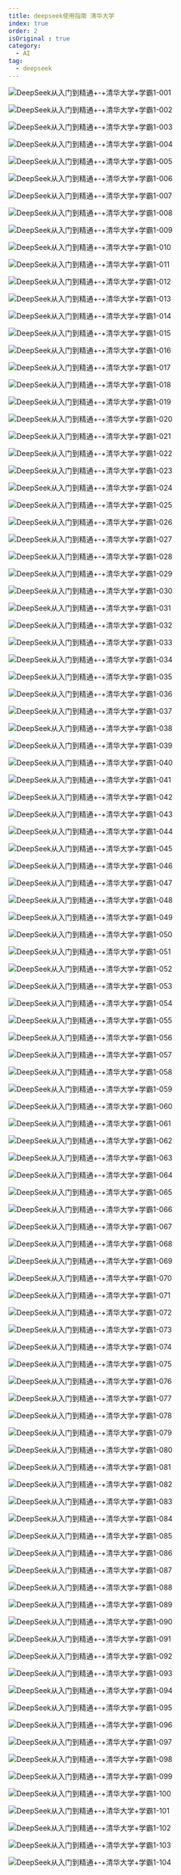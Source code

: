 ```yaml
---
title: deepseek使用指南 清华大学
index: true
order: 2
isOriginal : true
category:
  - AI
tag:
  - deepseek
---
```

​![DeepSeek从入门到精通+-+清华大学+学霸1-001](assets/DeepSeek从入门到精通+-+清华大学+学霸1-001-20250302134940-1fk0ihc.png)​

​![DeepSeek从入门到精通+-+清华大学+学霸1-002](assets/DeepSeek从入门到精通+-+清华大学+学霸1-002-20250302134941-ukcv2xt.png)​

​![DeepSeek从入门到精通+-+清华大学+学霸1-003](assets/DeepSeek从入门到精通+-+清华大学+学霸1-003-20250302134941-gxj0p07.png)​

​![DeepSeek从入门到精通+-+清华大学+学霸1-004](assets/DeepSeek从入门到精通+-+清华大学+学霸1-004-20250302134941-hgsn9bn.png)​

​![DeepSeek从入门到精通+-+清华大学+学霸1-005](assets/DeepSeek从入门到精通+-+清华大学+学霸1-005-20250302134941-7jedg0b.png)​

​![DeepSeek从入门到精通+-+清华大学+学霸1-006](assets/DeepSeek从入门到精通+-+清华大学+学霸1-006-20250302134941-9x2zolv.png)​

​![DeepSeek从入门到精通+-+清华大学+学霸1-007](assets/DeepSeek从入门到精通+-+清华大学+学霸1-007-20250302134941-addbj71.png)​

​![DeepSeek从入门到精通+-+清华大学+学霸1-008](assets/DeepSeek从入门到精通+-+清华大学+学霸1-008-20250302134941-0x8wdm4.png)​

​![DeepSeek从入门到精通+-+清华大学+学霸1-009](assets/DeepSeek从入门到精通+-+清华大学+学霸1-009-20250302134941-orslvw2.png)​

​![DeepSeek从入门到精通+-+清华大学+学霸1-010](assets/DeepSeek从入门到精通+-+清华大学+学霸1-010-20250302134941-l7sl5zn.png)​

​![DeepSeek从入门到精通+-+清华大学+学霸1-011](assets/DeepSeek从入门到精通+-+清华大学+学霸1-011-20250302134941-0zbq149.png)​

​![DeepSeek从入门到精通+-+清华大学+学霸1-012](assets/DeepSeek从入门到精通+-+清华大学+学霸1-012-20250302134941-22xjv9x.png)​

​![DeepSeek从入门到精通+-+清华大学+学霸1-013](assets/DeepSeek从入门到精通+-+清华大学+学霸1-013-20250302134941-9zennys.png)​

​![DeepSeek从入门到精通+-+清华大学+学霸1-014](assets/DeepSeek从入门到精通+-+清华大学+学霸1-014-20250302134941-4m7mtwy.png)​

​![DeepSeek从入门到精通+-+清华大学+学霸1-015](assets/DeepSeek从入门到精通+-+清华大学+学霸1-015-20250302134941-ql4rizg.png)​

​![DeepSeek从入门到精通+-+清华大学+学霸1-016](assets/DeepSeek从入门到精通+-+清华大学+学霸1-016-20250302134941-r8wbmg9.png)​

​![DeepSeek从入门到精通+-+清华大学+学霸1-017](assets/DeepSeek从入门到精通+-+清华大学+学霸1-017-20250302134941-x5khiqy.png)​

​![DeepSeek从入门到精通+-+清华大学+学霸1-018](assets/DeepSeek从入门到精通+-+清华大学+学霸1-018-20250302134941-oui19mb.png)​

​![DeepSeek从入门到精通+-+清华大学+学霸1-019](assets/DeepSeek从入门到精通+-+清华大学+学霸1-019-20250302134941-vx65wl7.png)​

​![DeepSeek从入门到精通+-+清华大学+学霸1-020](assets/DeepSeek从入门到精通+-+清华大学+学霸1-020-20250302134941-iplxdfz.png)​

​![DeepSeek从入门到精通+-+清华大学+学霸1-021](assets/DeepSeek从入门到精通+-+清华大学+学霸1-021-20250302134941-384xq2m.png)​

​![DeepSeek从入门到精通+-+清华大学+学霸1-022](assets/DeepSeek从入门到精通+-+清华大学+学霸1-022-20250302134941-0p5b8jm.png)​

​![DeepSeek从入门到精通+-+清华大学+学霸1-023](assets/DeepSeek从入门到精通+-+清华大学+学霸1-023-20250302134941-ocy0wlr.png)​

​![DeepSeek从入门到精通+-+清华大学+学霸1-024](assets/DeepSeek从入门到精通+-+清华大学+学霸1-024-20250302134941-kojqtsf.png)​

​![DeepSeek从入门到精通+-+清华大学+学霸1-025](assets/DeepSeek从入门到精通+-+清华大学+学霸1-025-20250302134941-cqrfto9.png)​

​![DeepSeek从入门到精通+-+清华大学+学霸1-026](assets/DeepSeek从入门到精通+-+清华大学+学霸1-026-20250302134941-r17vpd9.png)​

​![DeepSeek从入门到精通+-+清华大学+学霸1-027](assets/DeepSeek从入门到精通+-+清华大学+学霸1-027-20250302134941-eo2vuvk.png)​

​![DeepSeek从入门到精通+-+清华大学+学霸1-028](assets/DeepSeek从入门到精通+-+清华大学+学霸1-028-20250302134941-3n23m33.png)​

​![DeepSeek从入门到精通+-+清华大学+学霸1-029](assets/DeepSeek从入门到精通+-+清华大学+学霸1-029-20250302134941-d2ar3vw.png)​

​![DeepSeek从入门到精通+-+清华大学+学霸1-030](assets/DeepSeek从入门到精通+-+清华大学+学霸1-030-20250302134941-sbpuqks.png)​

​![DeepSeek从入门到精通+-+清华大学+学霸1-031](assets/DeepSeek从入门到精通+-+清华大学+学霸1-031-20250302134941-tdnd9on.png)​

​![DeepSeek从入门到精通+-+清华大学+学霸1-032](assets/DeepSeek从入门到精通+-+清华大学+学霸1-032-20250302134941-sj3tuna.png)​

​![DeepSeek从入门到精通+-+清华大学+学霸1-033](assets/DeepSeek从入门到精通+-+清华大学+学霸1-033-20250302134941-nwvii4u.png)​

​![DeepSeek从入门到精通+-+清华大学+学霸1-034](assets/DeepSeek从入门到精通+-+清华大学+学霸1-034-20250302134941-setljke.png)​

​![DeepSeek从入门到精通+-+清华大学+学霸1-035](assets/DeepSeek从入门到精通+-+清华大学+学霸1-035-20250302134940-sw3vt5z.png)​

​![DeepSeek从入门到精通+-+清华大学+学霸1-036](assets/DeepSeek从入门到精通+-+清华大学+学霸1-036-20250302134940-49gje6w.png)​

​![DeepSeek从入门到精通+-+清华大学+学霸1-037](assets/DeepSeek从入门到精通+-+清华大学+学霸1-037-20250302134940-dvfg3tk.png)​

​![DeepSeek从入门到精通+-+清华大学+学霸1-038](assets/DeepSeek从入门到精通+-+清华大学+学霸1-038-20250302134940-avr7rd2.png)​

​![DeepSeek从入门到精通+-+清华大学+学霸1-039](assets/DeepSeek从入门到精通+-+清华大学+学霸1-039-20250302134940-jo0fbxn.png)​

​![DeepSeek从入门到精通+-+清华大学+学霸1-040](assets/DeepSeek从入门到精通+-+清华大学+学霸1-040-20250302134940-uybgw5x.png)​

​![DeepSeek从入门到精通+-+清华大学+学霸1-041](assets/DeepSeek从入门到精通+-+清华大学+学霸1-041-20250302134940-gh5dcow.png)​

​![DeepSeek从入门到精通+-+清华大学+学霸1-042](assets/DeepSeek从入门到精通+-+清华大学+学霸1-042-20250302134940-prl3255.png)​

​![DeepSeek从入门到精通+-+清华大学+学霸1-043](assets/DeepSeek从入门到精通+-+清华大学+学霸1-043-20250302134940-ia0e0t1.png)​

​![DeepSeek从入门到精通+-+清华大学+学霸1-044](assets/DeepSeek从入门到精通+-+清华大学+学霸1-044-20250302134940-dz84so7.png)​

​![DeepSeek从入门到精通+-+清华大学+学霸1-045](assets/DeepSeek从入门到精通+-+清华大学+学霸1-045-20250302134940-y4sob74.png)​

​![DeepSeek从入门到精通+-+清华大学+学霸1-046](assets/DeepSeek从入门到精通+-+清华大学+学霸1-046-20250302134940-s5hwmrm.png)​

​![DeepSeek从入门到精通+-+清华大学+学霸1-047](assets/DeepSeek从入门到精通+-+清华大学+学霸1-047-20250302134940-kfpotfl.png)​

​![DeepSeek从入门到精通+-+清华大学+学霸1-048](assets/DeepSeek从入门到精通+-+清华大学+学霸1-048-20250302134940-mtfnc2h.png)​

​![DeepSeek从入门到精通+-+清华大学+学霸1-049](assets/DeepSeek从入门到精通+-+清华大学+学霸1-049-20250302134940-ulh4uhr.png)​

​![DeepSeek从入门到精通+-+清华大学+学霸1-050](assets/DeepSeek从入门到精通+-+清华大学+学霸1-050-20250302134940-8owcswc.png)​

​![DeepSeek从入门到精通+-+清华大学+学霸1-051](assets/DeepSeek从入门到精通+-+清华大学+学霸1-051-20250302134940-akyhtrm.png)​

​![DeepSeek从入门到精通+-+清华大学+学霸1-052](assets/DeepSeek从入门到精通+-+清华大学+学霸1-052-20250302134940-3okju02.png)​

​![DeepSeek从入门到精通+-+清华大学+学霸1-053](assets/DeepSeek从入门到精通+-+清华大学+学霸1-053-20250302134940-kdvm3so.png)​

​![DeepSeek从入门到精通+-+清华大学+学霸1-054](assets/DeepSeek从入门到精通+-+清华大学+学霸1-054-20250302134940-im4jxfe.png)​

​![DeepSeek从入门到精通+-+清华大学+学霸1-055](assets/DeepSeek从入门到精通+-+清华大学+学霸1-055-20250302134940-oo3vcz3.png)​

​![DeepSeek从入门到精通+-+清华大学+学霸1-056](assets/DeepSeek从入门到精通+-+清华大学+学霸1-056-20250302134940-orf9p0l.png)​

​![DeepSeek从入门到精通+-+清华大学+学霸1-057](assets/DeepSeek从入门到精通+-+清华大学+学霸1-057-20250302134940-dl4t0c8.png)​

​![DeepSeek从入门到精通+-+清华大学+学霸1-058](assets/DeepSeek从入门到精通+-+清华大学+学霸1-058-20250302134940-fg4np4t.png)​

​![DeepSeek从入门到精通+-+清华大学+学霸1-059](assets/DeepSeek从入门到精通+-+清华大学+学霸1-059-20250302134940-ks0cdu9.png)​

​![DeepSeek从入门到精通+-+清华大学+学霸1-060](assets/DeepSeek从入门到精通+-+清华大学+学霸1-060-20250302134940-bmz2wmf.png)​

​![DeepSeek从入门到精通+-+清华大学+学霸1-061](assets/DeepSeek从入门到精通+-+清华大学+学霸1-061-20250302134940-xwxa8v1.png)​

​![DeepSeek从入门到精通+-+清华大学+学霸1-062](assets/DeepSeek从入门到精通+-+清华大学+学霸1-062-20250302134940-hjejsd3.png)​

​![DeepSeek从入门到精通+-+清华大学+学霸1-063](assets/DeepSeek从入门到精通+-+清华大学+学霸1-063-20250302134940-ns7yyu9.png)​

​![DeepSeek从入门到精通+-+清华大学+学霸1-064](assets/DeepSeek从入门到精通+-+清华大学+学霸1-064-20250302134940-ecq9agq.png)​

​![DeepSeek从入门到精通+-+清华大学+学霸1-065](assets/DeepSeek从入门到精通+-+清华大学+学霸1-065-20250302134940-xwj6rgs.png)​

​![DeepSeek从入门到精通+-+清华大学+学霸1-066](assets/DeepSeek从入门到精通+-+清华大学+学霸1-066-20250302134940-lcwbl6w.png)​

​![DeepSeek从入门到精通+-+清华大学+学霸1-067](assets/DeepSeek从入门到精通+-+清华大学+学霸1-067-20250302134940-em4aajr.png)​

​![DeepSeek从入门到精通+-+清华大学+学霸1-068](assets/DeepSeek从入门到精通+-+清华大学+学霸1-068-20250302134940-n11y8pl.png)​

​![DeepSeek从入门到精通+-+清华大学+学霸1-069](assets/DeepSeek从入门到精通+-+清华大学+学霸1-069-20250302134940-6xoo6no.png)​

​![DeepSeek从入门到精通+-+清华大学+学霸1-070](assets/DeepSeek从入门到精通+-+清华大学+学霸1-070-20250302134940-nx5uq3f.png)​

​![DeepSeek从入门到精通+-+清华大学+学霸1-071](assets/DeepSeek从入门到精通+-+清华大学+学霸1-071-20250302134940-k752u7l.png)​

​![DeepSeek从入门到精通+-+清华大学+学霸1-072](assets/DeepSeek从入门到精通+-+清华大学+学霸1-072-20250302134940-8vdidnq.png)​

​![DeepSeek从入门到精通+-+清华大学+学霸1-073](assets/DeepSeek从入门到精通+-+清华大学+学霸1-073-20250302134940-s06bv9w.png)​

​![DeepSeek从入门到精通+-+清华大学+学霸1-074](assets/DeepSeek从入门到精通+-+清华大学+学霸1-074-20250302134940-gj54999.png)​

​![DeepSeek从入门到精通+-+清华大学+学霸1-075](assets/DeepSeek从入门到精通+-+清华大学+学霸1-075-20250302134940-knsrm0z.png)​

​![DeepSeek从入门到精通+-+清华大学+学霸1-076](assets/DeepSeek从入门到精通+-+清华大学+学霸1-076-20250302134940-8ba24fm.png)​

​![DeepSeek从入门到精通+-+清华大学+学霸1-077](assets/DeepSeek从入门到精通+-+清华大学+学霸1-077-20250302134940-x7xl8fm.png)​

​![DeepSeek从入门到精通+-+清华大学+学霸1-078](assets/DeepSeek从入门到精通+-+清华大学+学霸1-078-20250302134940-or6pxko.png)​

​![DeepSeek从入门到精通+-+清华大学+学霸1-079](assets/DeepSeek从入门到精通+-+清华大学+学霸1-079-20250302134940-a3v9aoa.png)​

​![DeepSeek从入门到精通+-+清华大学+学霸1-080](assets/DeepSeek从入门到精通+-+清华大学+学霸1-080-20250302134940-yt59oyi.png)​

​![DeepSeek从入门到精通+-+清华大学+学霸1-081](assets/DeepSeek从入门到精通+-+清华大学+学霸1-081-20250302134940-29y3en9.png)​

​![DeepSeek从入门到精通+-+清华大学+学霸1-082](assets/DeepSeek从入门到精通+-+清华大学+学霸1-082-20250302134940-mah82s2.png)​

​![DeepSeek从入门到精通+-+清华大学+学霸1-083](assets/DeepSeek从入门到精通+-+清华大学+学霸1-083-20250302134940-jbhbgtq.png)​

​![DeepSeek从入门到精通+-+清华大学+学霸1-084](assets/DeepSeek从入门到精通+-+清华大学+学霸1-084-20250302134940-2exu77m.png)​

​![DeepSeek从入门到精通+-+清华大学+学霸1-085](assets/DeepSeek从入门到精通+-+清华大学+学霸1-085-20250302134940-68rn2yy.png)​

​![DeepSeek从入门到精通+-+清华大学+学霸1-086](assets/DeepSeek从入门到精通+-+清华大学+学霸1-086-20250302134940-lykujkq.png)​

​![DeepSeek从入门到精通+-+清华大学+学霸1-087](assets/DeepSeek从入门到精通+-+清华大学+学霸1-087-20250302134940-dzkn34n.png)​

​![DeepSeek从入门到精通+-+清华大学+学霸1-088](assets/DeepSeek从入门到精通+-+清华大学+学霸1-088-20250302134940-opse2p0.png)​

​![DeepSeek从入门到精通+-+清华大学+学霸1-089](assets/DeepSeek从入门到精通+-+清华大学+学霸1-089-20250302134940-qs4ic8h.png)​

​![DeepSeek从入门到精通+-+清华大学+学霸1-090](assets/DeepSeek从入门到精通+-+清华大学+学霸1-090-20250302134940-eak2d9a.png)​

​![DeepSeek从入门到精通+-+清华大学+学霸1-091](assets/DeepSeek从入门到精通+-+清华大学+学霸1-091-20250302134940-vahgm0l.png)​

​![DeepSeek从入门到精通+-+清华大学+学霸1-092](assets/DeepSeek从入门到精通+-+清华大学+学霸1-092-20250302134940-3bzzitr.png)​

​![DeepSeek从入门到精通+-+清华大学+学霸1-093](assets/DeepSeek从入门到精通+-+清华大学+学霸1-093-20250302134940-lnu1jpx.png)​

​![DeepSeek从入门到精通+-+清华大学+学霸1-094](assets/DeepSeek从入门到精通+-+清华大学+学霸1-094-20250302134940-0rtwriv.png)​

​![DeepSeek从入门到精通+-+清华大学+学霸1-095](assets/DeepSeek从入门到精通+-+清华大学+学霸1-095-20250302134940-vm7ysej.png)​

​![DeepSeek从入门到精通+-+清华大学+学霸1-096](assets/DeepSeek从入门到精通+-+清华大学+学霸1-096-20250302134940-0gzza9m.png)​

​![DeepSeek从入门到精通+-+清华大学+学霸1-097](assets/DeepSeek从入门到精通+-+清华大学+学霸1-097-20250302134940-ztxa9l6.png)​

​![DeepSeek从入门到精通+-+清华大学+学霸1-098](assets/DeepSeek从入门到精通+-+清华大学+学霸1-098-20250302134940-mhu7xyi.png)​

​![DeepSeek从入门到精通+-+清华大学+学霸1-099](assets/DeepSeek从入门到精通+-+清华大学+学霸1-099-20250302134940-nipi50t.png)​

​![DeepSeek从入门到精通+-+清华大学+学霸1-100](assets/DeepSeek从入门到精通+-+清华大学+学霸1-100-20250302134940-f3kxg93.png)​

​![DeepSeek从入门到精通+-+清华大学+学霸1-101](assets/DeepSeek从入门到精通+-+清华大学+学霸1-101-20250302134940-zb85y81.png)​

​![DeepSeek从入门到精通+-+清华大学+学霸1-102](assets/DeepSeek从入门到精通+-+清华大学+学霸1-102-20250302134940-pwknta5.png)​

​![DeepSeek从入门到精通+-+清华大学+学霸1-103](assets/DeepSeek从入门到精通+-+清华大学+学霸1-103-20250302134940-6d8l1ll.png)​

​![DeepSeek从入门到精通+-+清华大学+学霸1-104](assets/DeepSeek从入门到精通+-+清华大学+学霸1-104-20250302134940-qqaqa6w.png)​

